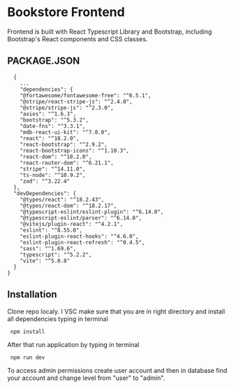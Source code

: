 # Bookstore Frontend

Frontend is built with React Typescript Library and Bootstrap, including Bootstrap's React components and CSS classes.

## PACKAGE.JSON
  ```
    {
      ...
      "dependencies": {
      "@fortawesome/fontawesome-free": "^6.5.1",
      "@stripe/react-stripe-js": "^2.4.0",
      "@stripe/stripe-js": "^2.3.0",
      "axios": "^1.6.3",
      "bootstrap": "^5.3.2",
      "date-fns": "^3.3.1",
      "mdb-react-ui-kit": "^7.0.0",
      "react": "^18.2.0",
      "react-bootstrap": "^2.9.2",
      "react-bootstrap-icons": "^1.10.3",
      "react-dom": "^18.2.0",
      "react-router-dom": "^6.21.1",
      "stripe": "^14.11.0",
      "ts-node": "^10.9.2",
      "zod": "^3.22.4"
    },
    "devDependencies": {
      "@types/react": "^18.2.43",
      "@types/react-dom": "^18.2.17",
      "@typescript-eslint/eslint-plugin": "^6.14.0",
      "@typescript-eslint/parser": "^6.14.0",
      "@vitejs/plugin-react": "^4.2.1",
      "eslint": "^8.55.0",
      "eslint-plugin-react-hooks": "^4.6.0",
      "eslint-plugin-react-refresh": "^0.4.5",
      "sass": "^1.69.6",
      "typescript": "^5.2.2",
      "vite": "^5.0.8"
    }
}
  ```

 ## Installation
 Clone repo localy. I VSC make sure that you are in right directory and install all dependencies typing in terminal
 ```
  npm install
 ```
After that run application by typing in terminal
 ```
  npm run dev
 ```
To access admin permissions create user account and then in database find your account and change level from "user" to "admin".

